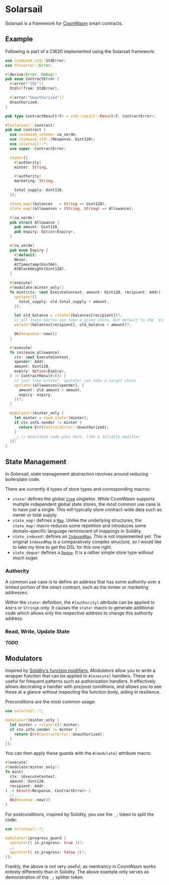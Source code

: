 # Solarsail
Solarsail is a framework for [CosmWasm](https://cosmwasm.com/) smart contracts.

## Example
Following is part of a CW20 implemented using the Solarsail framework:

```rust
use cosmwasm_std::StdError;
use thiserror::Error;

#[derive(Error, Debug)]
pub enum ContractError {
  #[error("{0}")]
  Std(#[from] StdError),

  #[error("Unauthorized")]
  Unauthorized,
}

pub type ContractResult<T> = std::result::Result<T, ContractError>;

#[solarsail::contract]
pub mod contract {
  use cosmwasm_schema::cw_serde;
  use cosmwasm_std::{Response, Uint128};
  use solarsail::*;
  use super::ContractError;

  state!({
    #[authority]
    minter: String,

    #[authority]
    marketing: String,

    total_supply: Uint128,
  });

  state_map!(balances   = String => Uint128);
  state_map!(allowances = (String, String) => Allowance);

  #[cw_serde]
  pub struct Allowance {
    pub amount: Uint128,
    pub expiry: Option<Expiry>,
  }

  #[cw_serde]
  pub enum Expiry {
    #[default]
    Never,
    AtTimestamp(Uint64),
    AtBlockHeight(Uint128),
  }

  #[execute]
  #[modulate(minter_only)]
  fn mint(ctx: &mut ExecuteContext, amount: Uint128, recipient: Addr) -> ContractResult<()> {
    upstate!({
      total_supply: old.total_supply + amount,
    });

    let old_balance = rstate!(balances[recipient])?;
    // all state macros can take a given store, but default to the `state!`-defined store
    wstate!(balances[recipient], old_balance + amount)?;

    Ok(Response::new())
  }

  #[execute]
  fn increase_allowance(
    ctx: &mut ExecuteContext,
    spender: Addr,
    amount: Uint128,
    expiry: Option<Expiry>,
  ) -> ContractResult<()> {
    // just like wstate!, upstate! can take a target store
    upstate!(allowances[spender], {
      amount: old.amount + amount,
      expiry: expiry,
    })?;
  }

  modulator!(minter_only {
    let minter = read_state!(minter);
    if ctx.info.sender != minter {
      return Err(ContractError::Unauthorized);
    }
    _; // modulated code goes here, like a Solidity modifier
  });
}
```

## State Management
In *Solarsail*, state management abstraction revolves around reducing boilerplate code.

There are currently 4 types of store types and corresponding macros:

- `state!` defines the global [`Item`](https://github.com/CosmWasm/cw-storage-plus?tab=readme-ov-file#item) singleton. While CosmWasm supports multiple independent global state stores, the most common use case is to have just a single. This will typically store contract-wide data such as owner or total supply.
- `state_map!` defines a [`Map`](https://github.com/CosmWasm/cw-storage-plus?tab=readme-ov-file#map). Unlike the underlying structures, the `state_map!` macro reduces some repetition and introduces some domain-specific language reminiscent of mappings in Solidity.
- `state_indexed!` defines an [`IndexedMap`](https://github.com/CosmWasm/cw-storage-plus?tab=readme-ov-file#indexedmap). This is not implemented yet. The original `IndexedMap` is a comparatively complex structure, so I would like to take my time to get the DSL for this one right.
- `state_deque!` defines a [`Deque`](https://github.com/CosmWasm/cw-storage-plus?tab=readme-ov-file#deque). It is a rather simple store type without much sugar.

### Authority
A common use case is to define an address that has some authority over a limited portion of the smart contract, such as the minter or marketing addresses.

Within the `state!` definition, the `#[authority]` attribute can be applied to `Addr`s or `String`s only. It causes the `state!` macro to generate additional code which allows only the respective address to change this authority address.

### Read, Write, Update State
***TODO***

## Modulators
Inspired by [Solidity's function modifiers](https://solidity-by-example.org/function-modifier/), *Modulators* allow you to write a wrapper function that can be applied to `#[execute]` handlers. These are useful for frequent patterns such as authorization handlers. It effectively allows decorating a handler with pre/post conditions, and allows you to see these at a glance without inspecting the function body, aiding in resilience.

Preconditions are the most common usage:

```rust
use solarsail::*;

modulator!(minter_only {
  let minter = rstate!()?.minter;
  if ctx.info.sender != minter {
    return Err(ContractError::Unauthorized);
  }
});
```

You can then apply these guards with the `#[modulate]` attribute macro:

```rust
#[execute]
#[modulate(minter_only)]
fn mint(
  ctx: &ExecuteContext,
  amount: Uint128,
  recipient: Addr,
) -> Result<Response, ContractError> {
  // ...
  Ok(Resonse::new())
}
```

For postconditions, inspired by Solidity, you use the `_;` token to split the code:

```rust
use solarsail::*;

modulator!(progress_guard {
  upstate!({ in_progress: true })?;
  _;
  upstate!({ in_progress: false })?;
});
```

Frankly, the above is not very useful, as reentrancy in CosmWasm works entirely differently than in Solidity. The above example only serves as demonstration of the `_;` splitter token.
